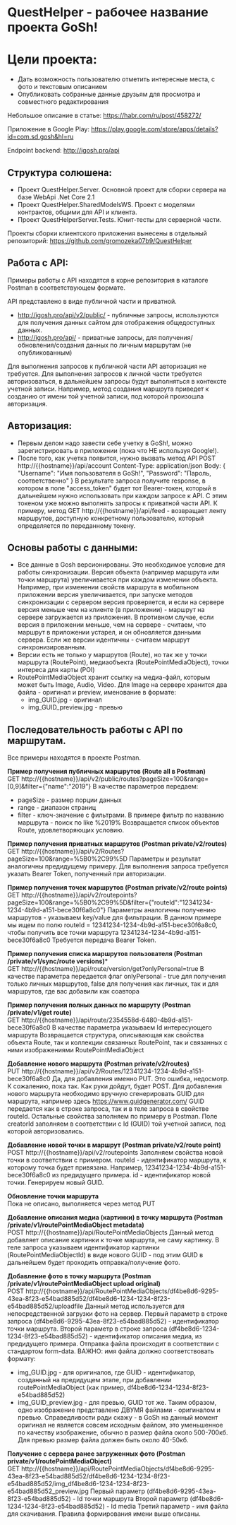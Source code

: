 # QuestHelper - рабочее название проекта GoSh!
# Цели проекта:
- Дать возможность пользователю отметить интересные места, с фото и текстовым описанием
- Опубликовать собранные данные друзьям для просмотра и совместного редактирования

Небольшое описание в статье:
https://habr.com/ru/post/458272/

Приложение в Google Play:
https://play.google.com/store/apps/details?id=com.sd.gosh&hl=ru

Endpoint backend:
http://igosh.pro/api

## Структура солюшена:
- Проект QuestHelper.Server. Основной проект для сборки сервера на базе WebApi .Net Core 2.1
- Проект QuestHelper.SharedModelsWS. Проект с моделями контрактов, общими для API и клиента.
- Проект QuestHelperServer.Tests. Юнит-тесты для серверной части.

Проекты сборки клиентского приложения вынесены в отдельный репозиторий:
https://github.com/gromozeka07b9/QuestHelper

## Работа с API:
Примеры работы с API находятся в корне репозитория в каталоге Postman в соответствующем формате.

API представлено в виде публичной части и приватной.
* http://igosh.pro/api/v2/public/ - публичные запросы, используются для получения данных сайтом для отображения общедоступных данных.
* http://igosh.pro/api/ - приватные запросы, для получения/обновления/создания данных по личным маршрутам (не опубликованным)

Для выполнения запросов к публичной части API авторизация не требуется.
Для выполнения запросов к личной части требуется авторизоваться, в дальнейшем запросы будут выполняться в контексте учетной записи.
Например, метод создания маршрута приведет к созданию от имени той учетной записи, под которой произошла авторизация.

## Авторизация:
- Первым делом надо завести себе учетку в GoSh!, можно зарегистрировать в приложении (пока что НЕ используя Google!).
- После того, как учетка появится, нужно вызвать метод API POST http://{{hostname}}/api/account
Content-Type: application/json
Body:
{
  "Username": "Имя пользователя в GoSh!",
  "Password": "Пароль, соответственно"
}
В результате запроса получите response, в котором в поле "access_token" будет тот Bearer-токен, который в дальнейшем нужно использовать при каждом запросе к API.
С этим токеном уже можно выполнять запросы к приватной части API.
К примеру, метод GET http://{{hostname}}/api/feed - возвращает ленту маршрутов, доступную конкретному пользователю, который определяется по переданному токену.

## Основы работы с данными:
* Все данные в Gosh версионированы. Это необходимое условие для работы синхронизации. Версия объекта (например маршрута или точки маршрута) увеличивается при каждом изменении объекта. Например, при изменении свойств маршрута в мобильном приложении версия увеличивается, при запуске методов синхронизации с сервером версия проверяется, и если на сервере версия меньше чем на клиенте (в приложении) - маршрут на сервере загружается из приложения. В противном случае, если версия в приложении меньше, чем на сервере - считаем, что маршрут в приложении устарел, и он обновляется данными сервера. Если же версии идентичны - считаем маршрут синхронизированным.
* Версии есть не только у маршрутов (Route), но так же у точки маршрута (RoutePoint), медиаобъекта (RoutePointMediaObject), точки интереса для карты (POI)
* RoutePointMediaObject хранит ссылку на медиа-файл, которым может быть Image, Audio, Video. Для Image на сервере хранится два файла - оригинал и preview, именование в формате:
  * img_GUID.jpg - оригинал
  * img_GUID_preview.jpg - превью

## Последовательность работы с API по маршрутам.
Все примеры находятся в проекте Postman.

**Пример получения публичных маршрутов (Route all в Postman)**
<br>
GET http://{{hostname}}/api/v2/public/routes?pageSize=100&range=[0,9]&filter={"name":"2019"}
В качестве параметров передаем:
* pageSize - размер порции данных
* range - диапазон страниц
* filter - ключ-значение с фильтрами. В примере фильтр по названию маршрута - поиск по like %2019%
Возвращается список объектов Route, удовлетворяющих условию.

**Пример получения приватных маршрутов (Postman private/v2/routes)**
<br>
GET http://{{hostname}}/api/v2/Routes?pageSize=100&range=%5B0%2C99%5D
Параметры и результат аналогичны предидущему примеру.
Для выполнения запроса требуется указать Bearer Token, полученный при авторизации.

**Пример получения точек маршрутов (Postman private/v2/route points)**
<br>
GET http://{{hostname}}/api/v2/routepoints?pageSize=100&range=%5B0%2C99%5D&filter={"routeId":"12341234-1234-4b9d-a151-bece30f6a8c0"}
Параметры аналогичны получению маршрутов - указываем key/value для фильтрации.
В данном примере мы ищем по полю routeId = 12341234-1234-4b9d-a151-bece30f6a8c0, чтобы получить все точки маршрута 12341234-1234-4b9d-a151-bece30f6a8c0
Требуется передача Bearer Token.

**Пример получения списка маршрутов пользователя (Postman /private/v1/sync/route versions)***
<br>
GET http://{{hostname}}/api/route/version/get?onlyPersonal=true
В качестве параметра передается флаг onlyPersonal - true для получения только личных маршрутов, false для получения как личных, так и для маршрутов, где вас добавили как соавтора

**Пример получения полных данных по маршруту (Postman /private/v1/get route)**
<br>
GET http://{{hostname}}/api/route/2354558d-6480-4b9d-a151-bece30f6a8c0
В качестве параметра указываем Id интересующего маршрута
Возвращается структура, описывающая как свойства объекта Route, так и коллекции связанных RoutePoint, так и связанных с ними изображениями RoutePointMediaObject

**Добавление нового маршрута (Postman private/v2/routes)**
<br>
PUT http://{{hostname}}/api/v2/Routes/12341234-1234-4b9d-a151-bece30f6a8c0
Да, для добавления именно PUT. Это ошибка, недосмотр. К сожалению, пока так. Как руки дойдут, будет POST.
Для добавления нового маршрута необходимо вручную сгенерировать GUID для маршрута, например здесь https://www.guidgenerator.com/
GUID передается как в строке запроса, так и в теле запроса в свойстве routeId.
Остальные свойства заполняем по примеру в Postman.
Поле creatorId заполняем в соответствии с Id (GUID) той учетной записи, под которой авторизовались.

**Добавление новой точки в маршрут (Postman private/v2/route point)**
<br>
POST http://{{hostname}}/api/v2/routepoints
Заполняем свойства новой точки в соответствии с примером.
routeId - идентификатор маршрута, к которому точка будет привязана. Например, 12341234-1234-4b9d-a151-bece30f6a8c0 из предидущего примера.
id - идентификатор новой точки. Генерируем новый GUID.

**Обновление точки маршрута**
<br>
Пока не описано, выполняется через метод PUT

**Добавление описания медиа (картинки) в точку маршрута (Postman /private/v1/routePointMediaObject metadata)**
<br>
POST http://{{hostname}}/api/RoutePointMediaObjects
Данный метод добавляет описание картинки к точке маршрута, не саму картинку.
В теле запроса указываем идентификатор картинки (RoutePointMediaObjectId) в виде нового GUID - под этим GUID в дальнейшем будет проходить отправка/получение фото.

**Добавление фото в точку маршрута (Postman /private/v1/routePointMediaObject upload original)**
<br>
POST http://{{hostname}}/api/RoutePointMediaObjects/df4be8d6-9295-43ea-8f23-e54bad885d52/df4be8d6-1234-1234-8f23-e54bad885d52/uploadfile
Данный метод используется для непосредственной загрузки фото на сервер.
Первый параметр в строке запроса (df4be8d6-9295-43ea-8f23-e54bad885d52) - идентификатор точки маршрута.
Второй параметр в строке запроса (df4be8d6-1234-1234-8f23-e54bad885d52) - идентификатор описания медиа, из предидущего примера.
Отправка файла происходит в соответствии с стандартом form-data.
ВАЖНО: имя файла должно соответствовать формату:
* img_GUID.jpg - для оригиналов, где GUID - идентификатор, созданный на предидущем этапе, при добавлении routePointMediaObject (как пример, df4be8d6-1234-1234-8f23-e54bad885d52)
* img_GUID_preview.jpg - для превью, GUID тот же.
Таким образом, одно изображение представлено ДВУМЯ файлами - оригиналом и превью.
Справедливости ради скажу - в GoSh на данный момент оригинал не является совсем исходным файлом, это уменьшенное по качеству изображение, обычно в размер файла около 500-700кб. Для превью размер файла должен быть около 40-50кб.

**Получение с сервера ранее загруженных фото (Postman private/v1/routePointMediaObject)**
<br>
GET http://{{hostname}}/api/RoutePointMediaObjects/df4be8d6-9295-43ea-8f23-e54bad885d52/df4be8d6-1234-1234-8f23-e54bad885d52/img_df4be8d6-1234-1234-8f23-e54bad885d52_preview.jpg
Первый параметр (df4be8d6-9295-43ea-8f23-e54bad885d52) - Id точки маршрута
Второй параметр (df4be8d6-1234-1234-8f23-e54bad885d52) - Id media
Третий параметр - имя файла для скачивания. Правила формирования имени выше описаны.
